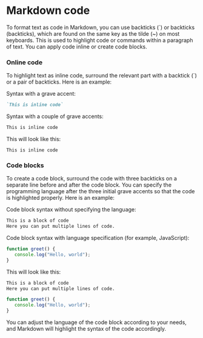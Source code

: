 # Markdown code

To format text as code in Markdown, you can use backticks (`) or backticks (backticks), which are found on the same key as the tilde (~) on most keyboards. This is used to highlight code or commands within a paragraph of text. You can apply code inline or create code blocks.

### Online code

To highlight text as inline code, surround the relevant part with a backtick (`) or a pair of backticks. Here is an example:

Syntax with a grave accent:

```markdown
`This is inline code`
```

Syntax with a couple of grave accents:

```markdown
This is inline code
```

This will look like this:

`This is inline code`

### Code blocks

To create a code block, surround the code with three backticks on a separate line before and after the code block. You can specify the programming language after the three initial grave accents so that the code is highlighted properly. Here is an example:

Code block syntax without specifying the language:

```markdown
This is a block of code
Here you can put multiple lines of code.
```

Code block syntax with language specification (for example, JavaScript):

```javascript
function greet() {
   console.log("Hello, world");
}
```

This will look like this:

```markdown
This is a block of code
Here you can put multiple lines of code.
```

```javascript
function greet() {
   console.log("Hello, world");
}
```

You can adjust the language of the code block according to your needs, and Markdown will highlight the syntax of the code accordingly.